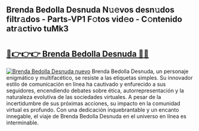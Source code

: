 ## Brenda Bedolla Desnuda N𝚞𝚎vos desn𝚞dos filtr𝚊dos - Parts-VP1 F𝚘tos vid𝚎o - C𝚘ntenido atr𝚊ctivo tuMk3

# <h2><a href="http://mb2pqna.tromn.icu/?c=Brenda+Bedolla+Desnuda">🔗👉👉👉 Brenda Bedolla Desnuda 🔗🔗</a></h2>

[![Brenda Bedolla Desnuda nuevo](https://i.imgur.com/pEAQMta.gif)](http://mb2pqna.tromn.icu/?c=Brenda+Bedolla+Desnuda)
Brenda Bedolla Desnuda, un personaje enigmático y multifacético, se resiste a las etiquetas simples. Su innovador estilo de comunicación en línea ha cautivado y enfurecido a sus seguidores, encendiendo debates sobre ética, autorrepresentación y la naturaleza evolutiva de las sociedades virtuales. A pesar de la incertidumbre de sus próximas acciones, su impacto en la comunidad virtual es profundo. Con una dedicación inquebrantable y un encanto innegable, el viaje de Brenda Bedolla Desnuda en el universo en línea es interminable.
